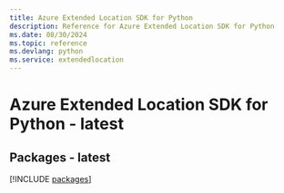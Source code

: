 ```yaml
---
title: Azure Extended Location SDK for Python
description: Reference for Azure Extended Location SDK for Python
ms.date: 08/30/2024
ms.topic: reference
ms.devlang: python
ms.service: extendedlocation
---
```

# Azure Extended Location SDK for Python - latest
## Packages - latest
[!INCLUDE [packages](extended-location-index.md)]